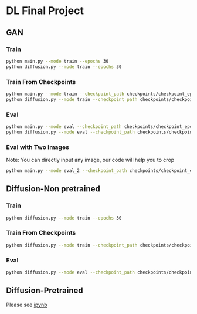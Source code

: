 # DL Final Project

## GAN

### Train

```bash
python main.py --mode train --epochs 30
python diffusion.py --mode train --epochs 30
```

### Train From Checkpoints

```bash
python main.py --mode train --checkpoint_path checkpoints/checkpoint_epoch_30.pth --epochs 50
python diffusion.py --mode train --checkpoint_path checkpoints/checkpoint_epoch_21.pth --epochs 100
```

### Eval

```bash
python main.py --mode eval --checkpoint_path checkpoints/checkpoint_epoch_55.pth --test_dir data-scenery-small-test
python diffusion.py --mode eval --checkpoint_path checkpoints/checkpoint_epoch_21.pth --test_dir data-scenery-small-test
```

### Eval with Two Images

Note: You can directly input any image, our code will help you to crop

```bash
python main.py --mode eval_2 --checkpoint_path checkpoints/checkpoint_epoch_20.pth --image2 data-scenery-small-test/istock-612x612.jpg --image1 data-scenery-small-test/pexels-pripicart.jpg
```

## Diffusion-Non pretrained

### Train

```bash
python diffusion.py --mode train --epochs 30
```

### Train From Checkpoints

```bash
python diffusion.py --mode train --checkpoint_path checkpoints/checkpoint_epoch_21.pth --epochs 100
```

### Eval

```bash
python diffusion.py --mode eval --checkpoint_path checkpoints/checkpoint_epoch_21.pth --test_dir data-scenery-small-test
```

## Diffusion-Pretrained

Please see [ipynb](pretrained_diffusion.ipynb)
